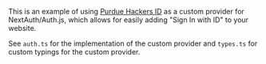 This is an example of using [Purdue Hackers ID](https://github.com/purduehackers/id) as a custom provider for NextAuth/Auth.js, which allows for easily adding "Sign In with ID" to your website.

See `auth.ts` for the implementation of the custom provider and `types.ts` for custom typings for the custom provider.
